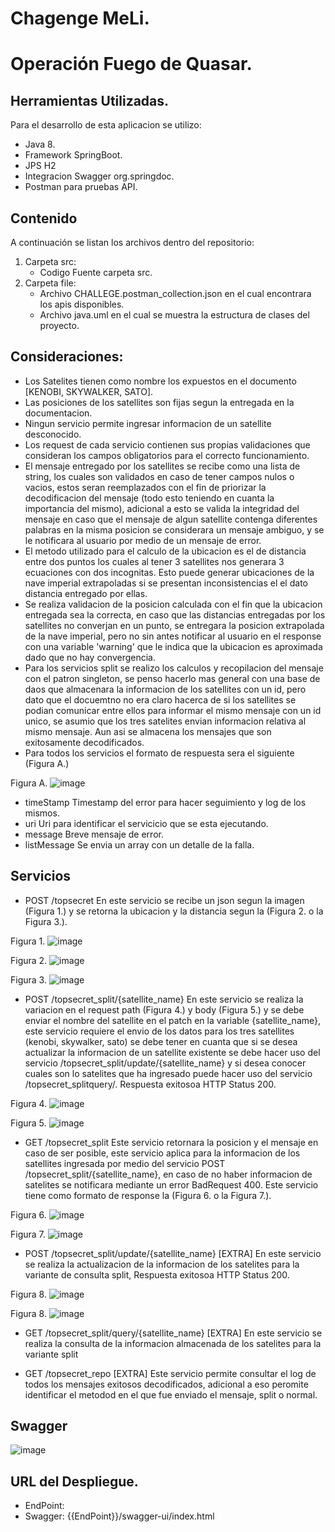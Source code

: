 # Chagenge MeLi.
# Operación Fuego de Quasar.


## Herramientas Utilizadas.
Para el desarrollo de esta aplicacion se utilizo:

- Java 8.
- Framework SpringBoot.
- JPS H2
- Integracion Swagger org.springdoc.
- Postman para pruebas API.

## Contenido
A continuación se listan los archivos dentro del repositorio:

1. Carpeta src:
    - Codigo Fuente carpeta src.
2. Carpeta file:
    - Archivo CHALLEGE.postman_collection.json en el cual encontrara los apis disponibles.
    - Archivo java.uml en el cual se muestra la estructura de clases del proyecto.

## Consideraciones:

- Los Satelites tienen como nombre los expuestos en el documento [KENOBI, SKYWALKER, SATO].
- Las posiciones de los satellites son fijas segun la entregada en la documentacion.
- Ningun servicio permite ingresar informacion de un satellite desconocido.
- Los request de cada servicio contienen sus propias validaciones que consideran los campos obligatorios para el correcto funcionamiento.
- El mensaje entregado por los satellites se recibe como una lista de string, los cuales son validados en caso de tener campos nulos o vacios, estos seran reemplazados con el fin de priorizar la decodificacion del mensaje (todo esto teniendo en cuanta la importancia del mismo), adicional a esto se valida la integridad del mensaje en caso que el mensaje de algun satellite contenga diferentes palabras en la misma posicion se considerara un mensaje ambiguo, y se le notificara al usuario por medio de un mensaje de error.
- El metodo utilizado para el calculo de la ubicacion es el de distancia entre dos puntos los cuales al tener 3 satellites nos generara 3 ecuaciones con dos incognitas. Esto puede generar ubicaciones de la nave imperial extrapoladas si se presentan inconsistencias el el dato distancia entregado por ellas.
- Se realiza validacion de la posicion calculada con el fin que la ubicacion entregada sea la correcta, en caso que las distancias entregadas por los satellites no converjan en un punto, se entregara la posicion extrapolada de la nave imperial, pero no sin antes notificar al usuario en el response con una variable 'warning' que le indica que la ubicacion es aproximada dado que no hay convergencia.
- Para los servicios split se realizo los calculos y recopilacion del mensaje con el patron singleton, se penso hacerlo mas general con una base de daos que almacenara la informacion de los satellites con un id, pero dato que el docuemtno no era claro hacerca de si los satellites se podian comunicar entre ellos para informar el mismo mensaje con un id unico, se asumio que los tres satelites envian informacion relativa al mismo mensaje. Aun asi se almacena los mensajes que son exitosamente decodificados.
- Para todos los servicios el formato de respuesta sera el siguiente (Figura A.)

Figura A.
![image](https://user-images.githubusercontent.com/65415988/156901588-121e0271-0b04-435a-ab9f-10396c122912.png)

  - timeStamp
  Timestamp del error para hacer seguimiento y log de los mismos.
  - uri
  Uri para identificar el servicicio que se esta ejecutando.
  - message
  Breve mensaje de error.
  - listMessage
  Se envia un array con un detalle de la falla.

## Servicios

- POST /topsecret
En este servicio se recibe un json segun la imagen (Figura 1.) y se retorna la ubicacion y la distancia segun la (Figura 2. o la Figura 3.).

Figura 1.
![image](https://user-images.githubusercontent.com/65415988/156901276-356cb2e8-0afc-45a5-ad6d-8518fe56eda1.png)

Figura 2.
![image](https://user-images.githubusercontent.com/65415988/156901334-6970b86d-f353-498a-bd7f-6760f0239ad7.png)

Figura 3.
![image](https://user-images.githubusercontent.com/65415988/156901386-bebd7b70-db97-4746-977c-e85f78537b4b.png)

- POST /topsecret_split/{satellite_name}
En este servicio se realiza la variacion en el request path (Figura 4.) y body (Figura 5.) y se debe enviar el nombre del satellite en el patch en la variable {satellite_name}, este servicio requiere el envio de los datos para los tres satellites (kenobi, skywalker, sato) se debe tener en cuanta que si se desea actualizar la informacion de un satellite existente se debe hacer uso del servicio /topsecret_split/update/{satellite_name} y si desea conocer cuales son lo satelites que ha ingresado puede hacer uso del servicio /topsecret_splitquery/. Respuesta exitosoa HTTP Status 200.

Figura 4.
![image](https://user-images.githubusercontent.com/65415988/156901486-86025b47-c408-4265-b4d6-1a6495a59bb1.png)

Figura 5.
![image](https://user-images.githubusercontent.com/65415988/156901507-6bec6c8e-7a86-4a15-98d0-c27f2f2a61b4.png)

- GET /topsecret_split
Este servicio retornara la posicion y el mensaje en caso de ser posible, este servicio aplica para la informacion de los satellites ingresada por medio del servicio POST /topsecret_split/{satellite_name}, en caso de no haber informacion de satelites se notificara mediante un error BadRequest 400. Este servicio tiene como formato de response la (Figura 6. o la Figura 7.).

Figura 6.
![image](https://user-images.githubusercontent.com/65415988/156901334-6970b86d-f353-498a-bd7f-6760f0239ad7.png)

Figura 7.
![image](https://user-images.githubusercontent.com/65415988/156901386-bebd7b70-db97-4746-977c-e85f78537b4b.png)

- POST /topsecret_split/update/{satellite_name}  [EXTRA]
En este servicio se realiza la actualizacion de la informacion de los satelites para la variante de consulta split, Respuesta exitosoa HTTP Status 200.

Figura 8.
![image](https://user-images.githubusercontent.com/65415988/156901486-86025b47-c408-4265-b4d6-1a6495a59bb1.png)

Figura 8.
![image](https://user-images.githubusercontent.com/65415988/156901507-6bec6c8e-7a86-4a15-98d0-c27f2f2a61b4.png)

- GET /topsecret_split/query/{satellite_name}  [EXTRA]
En este servicio se realiza la consulta de la informacion almacenada de los satelites para la variante split 

- GET /topsecret_repo  [EXTRA]
Este servicio permite consultar el log de todos los mensajes exitosos decodificados, adicional a eso peromite identificar el metodod en el que fue enviado el mensaje, split o normal.

## Swagger

![image](https://user-images.githubusercontent.com/65415988/156906215-5f6a8672-0d68-4ba6-8cbd-f08885d5c2a7.png)

## URL del Despliegue.

  - EndPoint:
  - Swagger: {{EndPoint}}/swagger-ui/index.html
